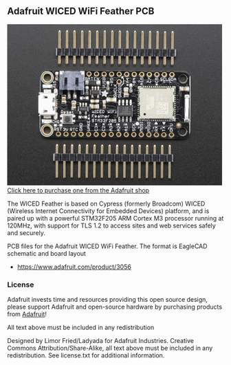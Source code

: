 ## Adafruit WICED WiFi Feather PCB
<a href="http://www.adafruit.com/products/3056"><img src="assets/image.jpg?raw=true" width="500px"><br/>
Click here to purchase one from the Adafruit shop</a>

The WICED Feather is based on Cypress (formerly Broadcom) WICED (Wireless Internet Connectivity for Embedded Devices) platform, and is paired up with a powerful STM32F205 ARM Cortex M3 processor running at 120MHz, with support for TLS 1.2 to access sites and web services safely and securely.

PCB files for the Adafruit WICED WiFi Feather. The format is EagleCAD schematic and board layout
- https://www.adafruit.com/product/3056

### License

Adafruit invests time and resources providing this open source design, please support Adafruit and open-source hardware by purchasing products from [Adafruit](https://www.adafruit.com)!

All text above must be included in any redistribution

Designed by Limor Fried/Ladyada for Adafruit Industries.
Creative Commons Attribution/Share-Alike, all text above must be included in any redistribution. 
See license.txt for additional information.

